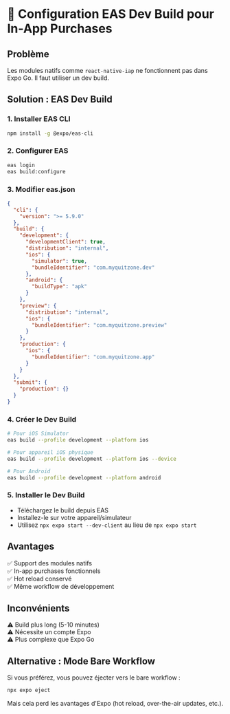 # 🚀 Configuration EAS Dev Build pour In-App Purchases

## Problème
Les modules natifs comme `react-native-iap` ne fonctionnent pas dans Expo Go. Il faut utiliser un dev build.

## Solution : EAS Dev Build

### 1. Installer EAS CLI
```bash
npm install -g @expo/eas-cli
```

### 2. Configurer EAS
```bash
eas login
eas build:configure
```

### 3. Modifier eas.json
```json
{
  "cli": {
    "version": ">= 5.9.0"
  },
  "build": {
    "development": {
      "developmentClient": true,
      "distribution": "internal",
      "ios": {
        "simulator": true,
        "bundleIdentifier": "com.myquitzone.dev"
      },
      "android": {
        "buildType": "apk"
      }
    },
    "preview": {
      "distribution": "internal",
      "ios": {
        "bundleIdentifier": "com.myquitzone.preview"
      }
    },
    "production": {
      "ios": {
        "bundleIdentifier": "com.myquitzone.app"
      }
    }
  },
  "submit": {
    "production": {}
  }
}
```

### 4. Créer le Dev Build
```bash
# Pour iOS Simulator
eas build --profile development --platform ios

# Pour appareil iOS physique
eas build --profile development --platform ios --device

# Pour Android
eas build --profile development --platform android
```

### 5. Installer le Dev Build
- Téléchargez le build depuis EAS
- Installez-le sur votre appareil/simulateur
- Utilisez `npx expo start --dev-client` au lieu de `npx expo start`

## Avantages
✅ Support des modules natifs  
✅ In-app purchases fonctionnels  
✅ Hot reload conservé  
✅ Même workflow de développement  

## Inconvénients
⚠️ Build plus long (5-10 minutes)  
⚠️ Nécessite un compte Expo  
⚠️ Plus complexe que Expo Go  

## Alternative : Mode Bare Workflow
Si vous préférez, vous pouvez éjecter vers le bare workflow :

```bash
npx expo eject
```

Mais cela perd les avantages d'Expo (hot reload, over-the-air updates, etc.).
